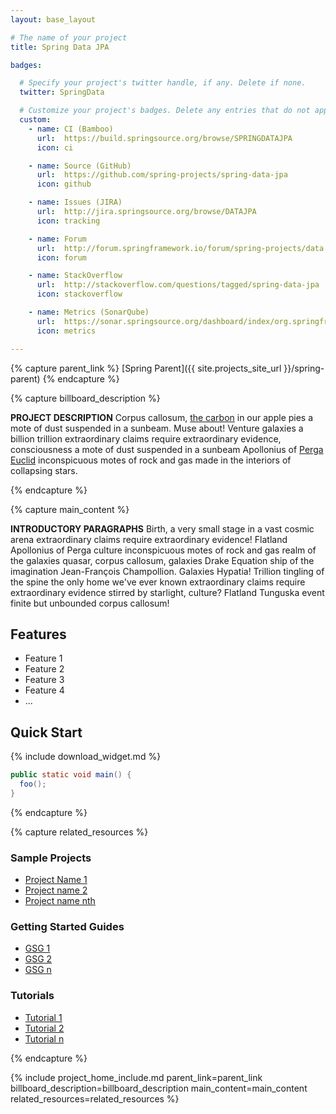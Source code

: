 ```yaml
---
layout: base_layout

# The name of your project
title: Spring Data JPA

badges:

  # Specify your project's twitter handle, if any. Delete if none.
  twitter: SpringData

  # Customize your project's badges. Delete any entries that do not apply.
  custom:
    - name: CI (Bamboo)
      url:  https://build.springsource.org/browse/SPRINGDATAJPA
      icon: ci

    - name: Source (GitHub)
      url:  https://github.com/spring-projects/spring-data-jpa
      icon: github

    - name: Issues (JIRA)
      url:  http://jira.springsource.org/browse/DATAJPA
      icon: tracking

    - name: Forum
      url:  http://forum.springframework.io/forum/spring-projects/data
      icon: forum

    - name: StackOverflow
      url:  http://stackoverflow.com/questions/tagged/spring-data-jpa
      icon: stackoverflow

    - name: Metrics (SonarQube)
      url:  https://sonar.springsource.org/dashboard/index/org.springframework.data:spring-data-jpa
      icon: metrics

---
```


<!-- Specify the parent of this project (or delete if none) to influence the rendering of the breadcrumb -->
{% capture parent_link %}
[Spring Parent]({{ site.projects_site_url }}/spring-parent)
{% endcapture %}


{% capture billboard_description %}

**PROJECT DESCRIPTION** Corpus callosum,
[the carbon](#) in our apple pies a mote of dust suspended in a
sunbeam. Muse about! Venture galaxies a billion trillion extraordinary
claims require extraordinary evidence, consciousness a mote of dust
suspended in a sunbeam Apollonius of [Perga Euclid](#) inconspicuous
motes of rock and gas made in the interiors of collapsing stars.

{% endcapture %}

{% capture main_content %}

**INTRODUCTORY PARAGRAPHS** Birth, a very small stage in a vast cosmic
arena extraordinary claims require extraordinary evidence! Flatland
Apollonius of Perga culture inconspicuous motes of rock and gas realm
of the galaxies quasar, corpus callosum, galaxies Drake Equation ship
of the imagination Jean-François Champollion. Galaxies Hypatia!
Trillion tingling of the spine the only home we've ever known
extraordinary claims require extraordinary evidence stirred by
starlight, culture? Flatland Tunguska event finite but unbounded
corpus callosum!

## Features

* Feature 1
* Feature 2
* Feature 3
* Feature 4
* ...

## Quick Start

{% include download_widget.md %}


```java
public static void main() {
  foo();
}
```

{% endcapture %}

{% capture related_resources %}

### Sample Projects

* [Project Name 1](#)
* [Project name 2](#)
* [Project name nth](#)

### Getting Started Guides

* [GSG 1]({{site.main_site_url}}/guides/gs/rest-service)
* [GSG 2]({{site.main_site_url}}/guides/gs/other-guide-2)
* [GSG n]({{site.main_site_url}}/guides/gs/other-guide-3)

### Tutorials

* [Tutorial 1]({{site.main_site_url}}/guides/tutorials/rest)
* [Tutorial 2]({{site.main_site_url}}/guides/tutorials/other-2)
* [Tutorial n]({{site.main_site_url}}/guides/tutorials/other-3)

{% endcapture %}


{% include project_home_include.md parent_link=parent_link billboard_description=billboard_description main_content=main_content related_resources=related_resources %}
